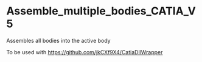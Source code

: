 # Assemble_multiple_bodies_CATIA_V5

Assembles all bodies into the active body

To be used with https://github.com/jkCXf9X4/CatiaDllWrapper
